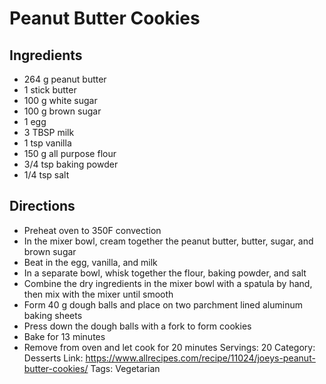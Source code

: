 # Peanut Butter Cookies
## Ingredients
- 264 g peanut butter
- 1 stick butter
- 100 g white sugar
- 100 g brown sugar
- 1 egg
- 3 TBSP milk
- 1 tsp vanilla
- 150 g all purpose flour
- 3/4 tsp baking powder
- 1/4 tsp salt
## Directions
- Preheat oven to 350F convection
- In the mixer bowl, cream together the peanut butter, butter, sugar, and brown sugar
- Beat in the egg, vanilla, and milk
- In a separate bowl, whisk together the flour, baking powder, and salt
- Combine the dry ingredients in the mixer bowl with a spatula by hand, then mix with the mixer until smooth
- Form 40 g dough balls and place on two parchment lined aluminum baking sheets
- Press down the dough balls with a fork to form cookies
- Bake for 13 minutes
- Remove from oven and let cook for 20 minutes
Servings: 20
Category: Desserts
Link: https://www.allrecipes.com/recipe/11024/joeys-peanut-butter-cookies/
Tags: Vegetarian
